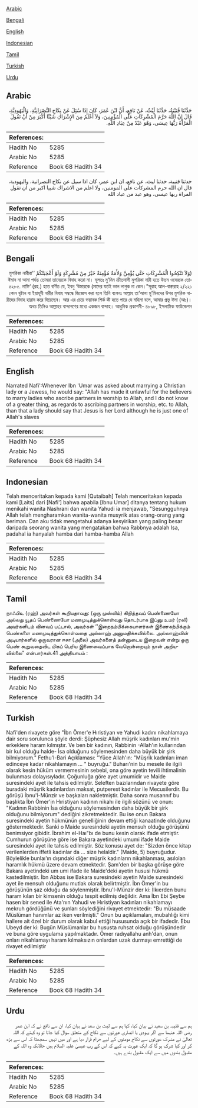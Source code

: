 [Arabic](#arabic)

[Bengali](#bengali)

[English](#english)

[Indonesian](#indonesian)

[Tamil](#tamil)

[Turkish](#turkish)

[Urdu](#urdu)

## Arabic


<div dir="rtl" lang="ar" style={{fontSize:'larger',backgroundColor:'#f8f9fa',padding:20}}>
حَدَّثَنَا قُتَيْبَةُ، حَدَّثَنَا لَيْثٌ، عَنْ نَافِعٍ، أَنَّ ابْنَ عُمَرَ، كَانَ إِذَا سُئِلَ عَنْ نِكَاحِ النَّصْرَانِيَّةِ، وَالْيَهُودِيَّةِ، قَالَ إِنَّ اللَّهَ حَرَّمَ الْمُشْرِكَاتِ عَلَى الْمُؤْمِنِينَ، وَلاَ أَعْلَمُ مِنَ الإِشْرَاكِ شَيْئًا أَكْبَرَ مِنْ أَنْ تَقُولَ الْمَرْأَةُ رَبُّهَا عِيسَى، وَهْوَ عَبْدٌ مِنْ عِبَادِ اللَّهِ‏.‏
</div>
<div style={{backgroundColor:'#f8f9fa',padding:20, marginBottom: 10}}><table> <thead> <tr> <th>References:</th> <th></th> </tr> </thead> <tbody><tr><td>Hadith No</td><td>5285</td></tr><tr><td>Arabic No</td><td>5285</td></tr><tr><td>Reference</td><td>Book 68 Hadith 34</td></tr></tbody></table></div>


<div dir="rtl" lang="ar" style={{fontSize:'larger',backgroundColor:'#f8f9fa',padding:20}}>
حدثنا قتيبة، حدثنا ليث، عن نافع، ان ابن عمر، كان اذا سيل عن نكاح النصرانية، واليهودية، قال ان الله حرم المشركات على المومنين، ولا اعلم من الاشراك شييا اكبر من ان تقول المراة ربها عيسى، وهو عبد من عباد الله
</div>
<div style={{backgroundColor:'#f8f9fa',padding:20, marginBottom: 10}}><table> <thead> <tr> <th>References:</th> <th></th> </tr> </thead> <tbody><tr><td>Hadith No</td><td>5285</td></tr><tr><td>Arabic No</td><td>5285</td></tr><tr><td>Reference</td><td>Book 68 Hadith 34</td></tr></tbody></table></div>

## Bengali


<div dir="rtl" lang="bn" style={{fontSize:'larger',backgroundColor:'#f8f9fa',padding:20}}>
(وَلاَ تَنْكِحُوا الْمُشْرِكَاتِ حَتَّى يُؤْمِنَّ وَلأَمَةٌ مُؤْمِنَةٌ خَيْرٌ مِنْ مُشْرِكَةٍ وَلَوْ أَعْجَبَتْكُمْ ‘‘মুশরিকা নারীরা ঈমান না আনা পর্যন্ত তোমরা তাদেরকে বিবাহ করো না। মূলতঃ মু’মিন ক্রীতদাসী মুশরিকা নারী হতে উত্তম ওদেরকে তোমাদের যতই ভাল লাগুক না কেন।"সূরাহ আল-বাক্বারাহ ২/২২১) ৫২৮৫. নাফি‘ (রহ.) হতে বর্ণিত যে, ইবনু ‘উমারকে কোন খৃষ্টান বা ইয়াহূদী নারীর বিবাহ সম্বন্ধে জিজ্ঞেস করা হলে তিনি বলেনঃ আল্লাহ তা‘আলা মু’মিনদের উপর মুশরিক নারীদের বিবাহ হারাম করে দিয়েছেন। আর এর চেয়ে ভয়ানক শির্ক কী হতে পারে যে মহিলা বলে, আমার প্রভু ঈসা (আঃ)। অথচ তিনিও আল্লাহর বান্দাগণের মধ্যে একজন বান্দাহ। আধুনিক প্রকাশনী- ৪৮৯৮, ইসলামিক ফাউন্ডেশন
</div>
<div style={{backgroundColor:'#f8f9fa',padding:20, marginBottom: 10}}><table> <thead> <tr> <th>References:</th> <th></th> </tr> </thead> <tbody><tr><td>Hadith No</td><td>5285</td></tr><tr><td>Arabic No</td><td>5285</td></tr><tr><td>Reference</td><td>Book 68 Hadith 34</td></tr></tbody></table></div>

## English


<div dir="ltr" lang="en" style={{fontSize:'larger',backgroundColor:'#f8f9fa',padding:20}}>
Narrated Nafi':Whenever Ibn 'Umar was asked about marrying a Christian lady or a Jewess, he would say: "Allah has made it unlawful for the believers to marry ladies who ascribe partners in worship to Allah, and I do not know of a greater thing, as regards to ascribing partners in worship, etc. to Allah, than that a lady should say that Jesus is her Lord although he is just one of Allah's slaves
</div>
<div style={{backgroundColor:'#f8f9fa',padding:20, marginBottom: 10}}><table> <thead> <tr> <th>References:</th> <th></th> </tr> </thead> <tbody><tr><td>Hadith No</td><td>5285</td></tr><tr><td>Arabic No</td><td>5285</td></tr><tr><td>Reference</td><td>Book 68 Hadith 34</td></tr></tbody></table></div>

## Indonesian


<div dir="ltr" lang="id" style={{fontSize:'larger',backgroundColor:'#f8f9fa',padding:20}}>
Telah menceritakan kepada kami [Qutaibah] Telah menceritakan kepada kami [Laits] dari [Nafi'] bahwa apabila [Ibnu Umar] ditanya tentang hukum menikahi wanita Nashrani dan wanita Yahudi ia menjawab, "Sesungguhnya Allah telah mengharamkan wanita-wanita musyrik atas orang-orang yang beriman. Dan aku tidak mengetahui adanya kesyirikan yang paling besar daripada seorang wanita yang mengatakan bahwa Rabbnya adalah Isa, padahal ia hanyalah hamba dari hamba-hamba Allah
</div>
<div style={{backgroundColor:'#f8f9fa',padding:20, marginBottom: 10}}><table> <thead> <tr> <th>References:</th> <th></th> </tr> </thead> <tbody><tr><td>Hadith No</td><td>5285</td></tr><tr><td>Arabic No</td><td>5285</td></tr><tr><td>Reference</td><td>Book 68 Hadith 34</td></tr></tbody></table></div>

## Tamil


<div dir="ltr" lang="ta" style={{fontSize:'larger',backgroundColor:'#f8f9fa',padding:20}}>
நாஃபிஉ (ரஹ்) அவர்கள் கூறியதாவது: (ஒரு முஸ்லிம்) கிறித்தவப் பெண்ணையோ அல்லது யூதப் பெண்ணையோ மணமுடித்துக்கொள்வது தொடர்பாக இப்னு உமர் (ரலி) அவர்களிடம் வினவப் பட்டால், அவர்கள் ‘‘இறைநம்பிக்கையாளர்கள் இணைகற்பிக்கும் பெண்களை மணமுடித்துக்கொள்வதை அல்லாஹ் அனுமதிக்கவில்லை. அல்லாஹ்வின் அடியார்களில் ஒருவரான ஈசா (அலை) அவர்களைத் தன்னுடைய இறைவன் என்று ஒரு பெண் கூறுவதைவிட மிகப் பெரிய இணைவைப்பாக வேறொன்றையும் நான் அறியவில்லை” என்பார்கள்.41 அத்தியாயம் :
</div>
<div style={{backgroundColor:'#f8f9fa',padding:20, marginBottom: 10}}><table> <thead> <tr> <th>References:</th> <th></th> </tr> </thead> <tbody><tr><td>Hadith No</td><td>5285</td></tr><tr><td>Arabic No</td><td>5285</td></tr><tr><td>Reference</td><td>Book 68 Hadith 34</td></tr></tbody></table></div>

## Turkish


<div dir="ltr" lang="tr" style={{fontSize:'larger',backgroundColor:'#f8f9fa',padding:20}}>
Nafi'den rivayete göre "İbn Ömer'e Hıristiyan ve Yahudi kadını nikahlamaya dair soru sorulunca şöyle derdi: Şüphesiz Allah müşrik kadınları mu'min erkeklere haram kılmıştır. Ve ben bir kadının, Rabbinin -Allah'ın kullarından bir kul olduğu halde- İsa olduğunu söylemesinden daha büyük bir şirk bilmiyorum." Fethu'l-Bari Açıklaması: "Yüce Allah'ın: "Müşrik kadınları iman edinceye kadar nikahlamayın ... " buyruğu." Buharı'nin bu mesele ile ilgili olarak kesin hüküm vermemesinin sebebi, ona göre ayetin tevili ihtimalinin bulunması dolayısıyladır. Çoğunluğa göre ayet umumidir ve Maide suresindeki ayet ile tahsis edilmiştir. Seleften bazılarından rivayete göre buradaki müşrik kadınlardan maksat, putperest kadınlar ile Mecusilerdir. Bu görüşü İbnu'l-Münzir ve başkaları nakletmiştir. Daha sonra musannıf bu başlıkta İbn Ömer'in Hıristiyan kadının nikahı ile ilgili sözünü ve onun: "Kadının Rabbinin İsa olduğunu söylemesinden daha büyük bir şirk olduğunu bilmiyorum" dediğini zikretmektedir. Bu ise onun Bakara suresindeki ayetin hükmünün genelliğinin devam ettiği kanaatinde olduğunu göstermektedir. Sanki o Maide suresindeki ayetin mensuh olduğu görüşünü benimsiyor gibidir. İbrahim el-Haı"bı de bunu kesin olarak ifade etmiştir. Cumhurun görüşüne göre ise Bakara ayetindeki umumi ifade Maide suresindeki ayet ile tahsis edilmiştir. Söz konusu ayet de: "Sizden önce kitap verilenlerden iffetli kadınlar da ... size helaldir." (Maide, 5) buyruğudur. Böylelikle bunlaı'ın dışındaki diğer müşrik kadınların nikahlanması, asılolan haramlık hükmü üzere devam etmektedir. Şam'den bir başka görüşe göre Bakara ayetindeki um umi ifade ile Maide'deki ayetin hususi hükmü kastedilmiştir. İbn Abbas ise Bakara suresindeki ayetin Maide suresindeki ayet ile mensuh olduğunu mutlak olarak belirtmiştir. İbn Ömer'in bu görüşünün şaz olduğu da söylenmiştir. İbnu'l-Münzir der ki: İlkıerden bunu haram kılan bir kimsenin olduğu tespit edilmiş değildir. Ama İbn Ebi Şeybe hasen bir sened ile Ata'nın Yahudi ve Hıristiyan kadınları nikahlamayı mekruh gördüğünü ve şunları söylediğini rivayet etmektedir: "Bu müsaade Müslüman hanımlar az iken verilmişti." Onun bu açıklamaları, mubahlığı kimi hallere ait özel bir durum olarak kabul ettiği hususunda açık bir ifadedir. Ebu Ubeyd der ki: Bugün Müslümanlar bu hususta ruhsat olduğu görüşündedir ve buna göre uygulama yapılmaktadır. Ömer radıyallahu anh'dan, onun onları nikahlamayı haram kılmaksızın onlardan uzak durmayı emrettiği de rivayet edilmiştir
</div>
<div style={{backgroundColor:'#f8f9fa',padding:20, marginBottom: 10}}><table> <thead> <tr> <th>References:</th> <th></th> </tr> </thead> <tbody><tr><td>Hadith No</td><td>5285</td></tr><tr><td>Arabic No</td><td>5285</td></tr><tr><td>Reference</td><td>Book 68 Hadith 34</td></tr></tbody></table></div>

## Urdu


<div dir="rtl" lang="ur" style={{fontSize:'larger',backgroundColor:'#f8f9fa',padding:20}}>
ہم سے قتیبہ بن سعید نے بیان کیا، کہا ہم سے لیث بن سعد نے بیان کیا، ان سے نافع نے کہ ابن عمر رضی اللہ عنہما سے اگر یہودی یا انصاری عورتوں سے نکاح کے متعلق سوال کیا جاتا تو وہ کہتے کہ اللہ تعالیٰ نے مشرک عورتوں سے نکاح مومنوں کے لیے حرام قرار دیا ہے اور میں نہیں سمجھتا کہ اس سے بڑھ کر اور کیا شرک ہو گا کہ ایک عورت یہ کہے کہ اس کے رب عیسیٰ علیہ السلام ہیں حالانکہ وہ اللہ کے مقبول بندوں میں سے ایک مقبول بندے ہیں۔
</div>
<div style={{backgroundColor:'#f8f9fa',padding:20, marginBottom: 10}}><table> <thead> <tr> <th>References:</th> <th></th> </tr> </thead> <tbody><tr><td>Hadith No</td><td>5285</td></tr><tr><td>Arabic No</td><td>5285</td></tr><tr><td>Reference</td><td>Book 68 Hadith 34</td></tr></tbody></table></div>